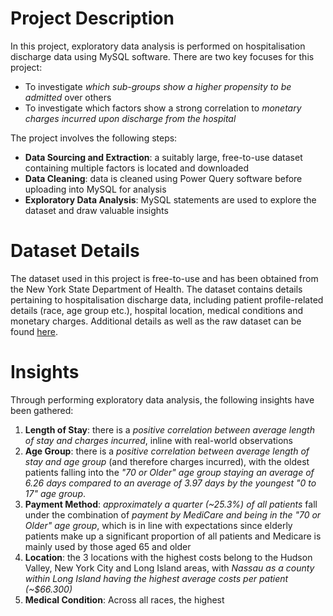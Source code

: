 # Project Description
In this project, exploratory data analysis is performed on hospitalisation discharge data using MySQL software. There are two key focuses for this project:
* To investigate *which sub-groups show a higher propensity to be admitted* over others
* To investigate which factors show a strong correlation to *monetary charges incurred upon discharge from the hospital*

The project involves the following steps:
* **Data Sourcing and Extraction**: a suitably large, free-to-use dataset containing multiple factors is located and downloaded
* **Data Cleaning**: data is cleaned using Power Query software before uploading into MySQL for analysis
* **Exploratory Data Analysis**: MySQL statements are used to explore the dataset and draw valuable insights 
# Dataset Details
The dataset used in this project is free-to-use and has been obtained from the New York State Department of Health. The dataset contains details pertaining to hospitalisation discharge data, including patient profile-related details (race, age group etc.), hospital location, medical conditions and monetary charges. Additional details as well as the raw dataset can be found [here](https://health.data.ny.gov/Health/Hospital-Inpatient-Discharges-SPARCS-De-Identified/gnzp-ekau).
# Insights
Through performing exploratory data analysis, the following insights have been gathered:
1. **Length of Stay**: there is a *positive correlation between average length of stay and charges incurred*, inline with real-world observations 
2. **Age Group**: there is a *positive correlation between average length of stay and age group* (and therefore charges incurred), with the oldest patients falling into the *"70 or Older" age group staying an average of 6.26 days compared to an average of 3.97 days by the youngest "0 to 17" age group*.
3. **Payment Method**: *approximately a quarter (~25.3%) of all patients* fall under the combination of *payment by MediCare and being in the "70 or Older" age group*, which is in line with expectations since elderly patients make up a significant proportion of all patients and Medicare is mainly used by those aged 65 and older
4. **Location**: the 3 locations with the highest costs belong to the Hudson Valley, New York City and Long Island areas, with *Nassau as a county within Long Island having the highest average costs per patient (~$66.300)* 
5. **Medical Condition**: Across all races, the highest 
